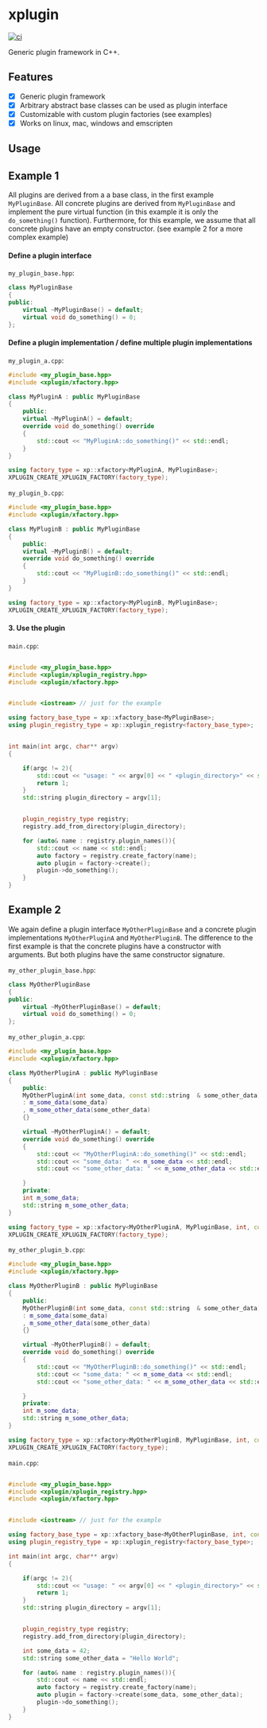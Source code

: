 # xplugin

[![ci](https://github.com/QuantStack/xplugin/actions/workflows/ci.yaml/badge.svg)](https://github.com/QuantStack/xplugin/actions/workflows/ci.yaml)

Generic plugin framework in C++.

## Features

- [x] Generic plugin framework
- [x] Arbitrary abstract base classes can be used as plugin interface
- [x] Customizable with custom plugin factories (see examples)
- [x] Works on linux, mac, windows and emscripten

## Usage

## Example 1

All plugins are derived from a a base class, in the first example `MyPluginBase`.
All concrete plugins are derived from `MyPluginBase` and implement the pure virtual function (in this example it is only the `do_something()` function).
Furthermore, for this example, we assume that all concrete plugins have an empty constructor.
(see example 2 for a more complex example)

#### Define a plugin interface

`my_plugin_base.hpp`:
```cpp
class MyPluginBase
{
public:
    virtual ~MyPluginBase() = default;
    virtual void do_something() = 0;
};
```

#### Define a plugin implementation / define multiple plugin implementations

`my_plugin_a.cpp`:
```cpp
#include <my_plugin_base.hpp>
#include <xplugin/xfactory.hpp>

class MyPluginA : public MyPluginBase
{
    public:
    virtual ~MyPluginA() = default;
    override void do_something() override
    {
        std::cout << "MyPluginA::do_something()" << std::endl;
    }
}

using factory_type = xp::xfactory<MyPluginA, MyPluginBase>;
XPLUGIN_CREATE_XPLUGIN_FACTORY(factory_type);
```


`my_plugin_b.cpp`:
```cpp
#include <my_plugin_base.hpp>
#include <xplugin/xfactory.hpp>

class MyPluginB : public MyPluginBase
{
    public:
    virtual ~MyPluginB() = default;
    override void do_something() override
    {
        std::cout << "MyPluginB::do_something()" << std::endl;
    }
}

using factory_type = xp::xfactory<MyPluginB, MyPluginBase>;
XPLUGIN_CREATE_XPLUGIN_FACTORY(factory_type);
```

#### 3. Use the plugin

`main.cpp`:
```cpp

#include <my_plugin_base.hpp>
#include <xplugin/xplugin_registry.hpp>
#include <xplugin/xfactory.hpp>


#include <iostream> // just for the example

using factory_base_type = xp::xfactory_base<MyPluginBase>;
using plugin_registry_type = xp::xplugin_registry<factory_base_type>;


int main(int argc, char** argv)
{

    if(argc != 2){
        std::cout << "usage: " << argv[0] << " <plugin_directory>" << std::endl;
        return 1;
    }
    std::string plugin_directory = argv[1];


    plugin_registry_type registry;
    registry.add_from_directory(plugin_directory);

    for (auto& name : registry.plugin_names()){
        std::cout << name << std::endl;
        auto factory = registry.create_factory(name);
        auto plugin = factory->create();
        plugin->do_something();
    }
}
```


## Example 2


We again define a plugin interface `MyOtherPluginBase` and a concrete plugin  implementations `MyOtherPluginA` and `MyOtherPluginB`.
The difference to the first example is that the concrete plugins have a constructor with arguments.
But both plugins have the same constructor signature.

`my_other_plugin_base.hpp`:
```cpp
class MyOtherPluginBase
{
public:
    virtual ~MyOtherPluginBase() = default;
    virtual void do_something() = 0;
};
```


`my_other_plugin_a.cpp`:
```cpp
#include <my_plugin_base.hpp>
#include <xplugin/xfactory.hpp>

class MyOtherPluginA : public MyPluginBase
{
    public:
    MyOtherPluginA(int some_data, const std::string  & some_other_data)
    : m_some_data(some_data)
    , m_some_other_data(some_other_data)
    {}

    virtual ~MyOtherPluginA() = default;
    override void do_something() override
    {
        std::cout << "MyOtherPluginA::do_something()" << std::endl;
        std::cout << "some_data: " << m_some_data << std::endl;
        std::cout << "some_other_data: " << m_some_other_data << std::endl;

    }
    private:
    int m_some_data;
    std::string m_some_other_data;
}

using factory_type = xp::xfactory<MyOtherPluginA, MyPluginBase, int, const std::string &>;
XPLUGIN_CREATE_XPLUGIN_FACTORY(factory_type);
```


`my_other_plugin_b.cpp`:
```cpp
#include <my_plugin_base.hpp>
#include <xplugin/xfactory.hpp>

class MyOtherPluginB : public MyPluginBase
{
    public:
    MyOtherPluginB(int some_data, const std::string  & some_other_data)
    : m_some_data(some_data)
    , m_some_other_data(some_other_data)
    {}

    virtual ~MyOtherPluginB() = default;
    override void do_something() override
    {
        std::cout << "MyOtherPluginB::do_something()" << std::endl;
        std::cout << "some_data: " << m_some_data << std::endl;
        std::cout << "some_other_data: " << m_some_other_data << std::endl;

    }
    private:
    int m_some_data;
    std::string m_some_other_data;
}

using factory_type = xp::xfactory<MyOtherPluginB, MyPluginBase, int, const std::string &>;
XPLUGIN_CREATE_XPLUGIN_FACTORY(factory_type);
```


`main.cpp`:
```cpp

#include <my_plugin_base.hpp>
#include <xplugin/xplugin_registry.hpp>
#include <xplugin/xfactory.hpp>


#include <iostream> // just for the example

using factory_base_type = xp::xfactory_base<MyOtherPluginBase, int, const std::string &>;
using plugin_registry_type = xp::xplugin_registry<factory_base_type>;

int main(int argc, char** argv)
{

    if(argc != 2){
        std::cout << "usage: " << argv[0] << " <plugin_directory>" << std::endl;
        return 1;
    }
    std::string plugin_directory = argv[1];


    plugin_registry_type registry;
    registry.add_from_directory(plugin_directory);

    int some_data = 42;
    std::string some_other_data = "Hello World";

    for (auto& name : registry.plugin_names()){
        std::cout << name << std::endl;
        auto factory = registry.create_factory(name);
        auto plugin = factory->create(some_data, some_other_data);
        plugin->do_something();
    }
}
```
